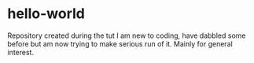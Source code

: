 # hello-world
Repository created during the tut
I am new to coding, have dabbled some before but am now trying to make serious run of it. Mainly for general interest. 
